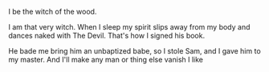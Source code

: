 I be the witch of the wood.

 I am that very witch. When I sleep my spirit slips away from my body and dances naked with The Devil.
That's how I signed his book.

 He bade me bring him an unbaptized babe, so I stole Sam, and I gave him to my master.
And I'll make any man or thing else vanish I like
